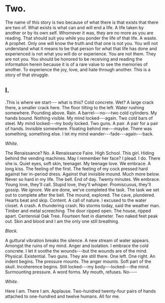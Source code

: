 # Two.

The name of this story is two because of what there is that exists that there are two of. What exists is what can and will end a life. A life taken by another or by its own self. Whomever it was, they are no more as you are reading. That should suit you while you ponder the life of that life. A waste. A prophet. Only one will know the truth and that one is not you. You will not understand what it means to be that person for what that life has done and experienced is not what you will do or experience. You are not them. They are not you. You should be honored to be receiving and reading the information herein because it is of a rare value to see the memories of another. To experience the joy, love, and hate through another. This is a story of that struggle.

## I.

.This is where we start--- what is this? Cold concrete. Wet? A large crack there, a smaller crack here. The floor tilting to the left. Water rushing somewhere. Pounding above. Rain. A barrel---no---two cold cylinders. My hands bound. Nothing visible. My mind locked---again. Two cold bars of steel. My mind locked---my body locked. Two guns. A pair. A pair for a pair of hands. Invisible somewhere. Floating behind me---maybe. There was something, something else. I let my mind wander---fade---again---back.

*White.*

The Renaissance? No. A Renaissance Faire. High School. This girl. Hiding behind the vending machines. May I remember her face? I plead. I do. There she is. Quiet eyes, soft skin, teenager. My teenage love. We embrace. A long kiss. The feeling of the first. The feeling of my cock pressed hard against her in-period dress. Against that invisible mound. Much more below. Never so hard in my life. The bell. End of day. Twenty minutes. We embrace. Young love, they'll call. Stupid love, they'll whisper. Promiscuous, they'll gossip. We ignore. We are done, we've completed the task. The task we set out to complete after the bell. The mound, explored. The cave, plundered. Hearts beat and skip. Content. A call of nature. I excused to the water closet. A crash. A thundering crash. No storms today, said the weather man. Timber and metal screeching. The door ripped open. The house, ripped apart. Centennial Oak Tree. Fourteen feet in diameter. Two naked feet peak out. Skin and blood and I am the only one still breathing.

*Black.* 

A guttural vibration breaks the silence. A new stream of water appears. Amongst the ruins of my mind. Anger and isolation. I embrace the cold concrete. I let it soothe the wounds---but the wounds are of the mind. Physical. Existential. Two guns. They are still there. One left. One right. An indent begins. The pressure mounts. The anger mounts. Soft part of the skull. Incoherence begins. Still locked---my body---locked---the mind. Surmounting pressure. A word forms. My mouth, refuses. No----

*White.*

Here I am. There I am. Applause. Two-hundred twenty-four pairs of hands attached to one-hundred and twelve humans. All for me. 
